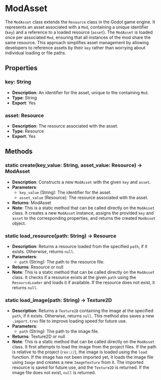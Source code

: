 # ModAsset

The `ModAsset` class extends the `Resource` class in the Godot game engine. It represents an asset associated with a `Mod`, containing a unique identifier (`key`) and a reference to a loaded resource (`asset`). The `ModAsset` is loaded once per associated `Mod`, ensuring that all instances of the mod share the same resource. This approach simplifies asset management by allowing developers to reference assets by their `key` rather than worrying about individual loading or file paths.

## Properties

### key: String

- **Description**: An identifier for the asset, unique to the containing `Mod`.
- **Type**: String
- **Export**: Yes

### asset: Resource

- **Description**: The resource associated with the asset.
- **Type**: Resource
- **Export**: Yes

## Methods

### static create(key_value: String, asset_value: Resource) -> ModAsset

- **Description**: Constructs a new `ModAsset` with the given `key` and `asset`.
- **Parameters**:
  - `key_value` (String): The identifier for the asset.
  - `asset_value` (Resource): The resource associated with the asset.
- **Returns**: ModAsset
- **Note**: This is a static method that can be called directly on the `ModAsset` class. It creates a new `ModAsset` instance, assigns the provided `key` and `asset` to the corresponding properties, and returns the created `ModAsset` object.

### static load_resource(path: String) -> Resource

- **Description**: Returns a resource loaded from the specified `path`, if it exists. Otherwise, returns `null`.
- **Parameters**:
  - `path` (String): The path to the resource file.
- **Returns**: Resource or null
- **Note**: This is a static method that can be called directly on the `ModAsset` class. It checks if a resource exists at the given `path` using the `ResourceLoader` and loads it if available. If the resource does not exist, it returns `null`.

### static load_image(path: String) -> Texture2D

- **Description**: Returns a `Texture2D` containing the image at the specified `path`, if it exists. Otherwise, returns `null`. This method also saves a new `.import.tres` file to improve loading speed for future use.
- **Parameters**:
  - `path` (String): The path to the image file.
- **Returns**: Texture2D or null
- **Note**: This is a static method that can be called directly on the `ModAsset` class. It first attempts to load the image from the project files. If the path is relative to the project (`res://`), the image is loaded using the `load` function. If the image has not been imported yet, it loads the image file using `Image` and creates a new `ImageTexture` from it. The imported resource is saved for future use, and the `Texture2D` is returned. If the image file does not exist, `null` is returned.
